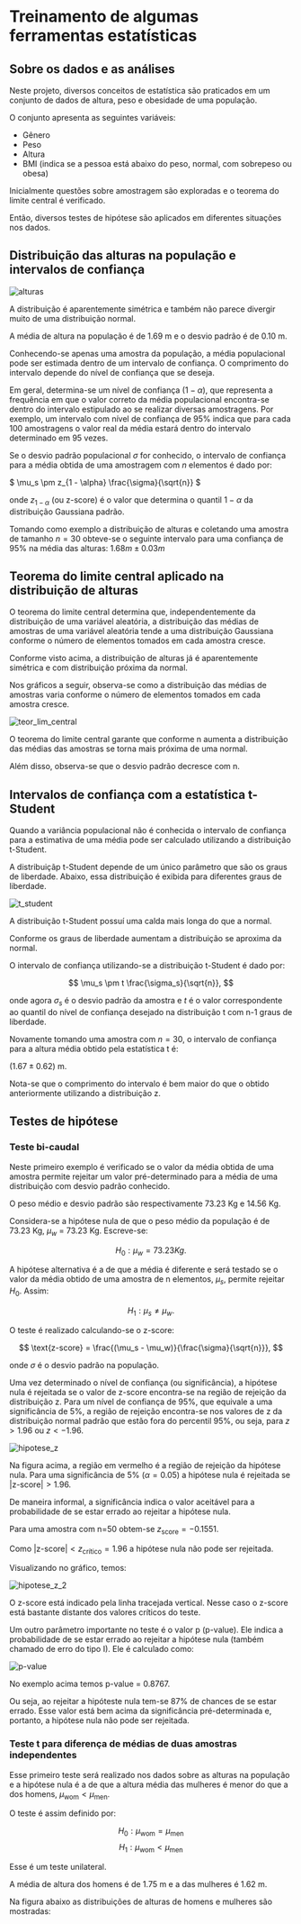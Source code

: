 # Treinamento de algumas ferramentas estatísticas 

## Sobre os dados e as análises

Neste projeto, diversos conceitos de estatística são praticados em um conjunto de dados de altura, peso e obesidade de uma população. 

O conjunto apresenta as seguintes variáveis:

   - Gênero
   - Peso
   - Altura
   - BMI (indica se a pessoa está abaixo do peso, normal, com sobrepeso ou obesa)
        
Inicialmente questões sobre amostragem são exploradas e o teorema do limite central é verificado.    

Então, diversos testes de hipótese são aplicados em diferentes situações nos dados. 

## Distribuição das alturas na população e intervalos de confiança

![alturas](https://user-images.githubusercontent.com/88217999/175099058-b2d3bb10-9fb6-41b7-b0b6-eb6a47887859.png)

A distribuição é aparentemente simétrica e também não parece divergir muito de uma distribuição normal.

A média de altura na população é de  1.69 m e o desvio padrão é de 0.10 m.

Conhecendo-se apenas uma amostra da população, a média populacional pode ser estimada dentro de um intervalo de confiança. O comprimento do intervalo depende do nível de confiança que se deseja. 

Em geral, determina-se um nível de confiança $(1 - \alpha)$, que representa a frequência em que o valor correto da média populacional encontra-se dentro do intervalo estipulado ao se realizar diversas amostragens. Por exemplo, um intervalo com nível de confiança de 95% indica que para cada 100 amostragens o valor real da média estará dentro do intervalo determinado em 95 vezes.  

Se o desvio padrão populacional $\sigma$ for conhecido, o intervalo de confiança para a média obtida de uma amostragem com $n$ elementos é dado por:

$   \mu_s \pm z_{1 - \alpha} \frac{\sigma}{\sqrt{n}} $

onde $z_{1 -\alpha}$ (ou z-score) é o valor que determina o quantil $1 - \alpha$ da distribuição Gaussiana padrão. 

Tomando como exemplo a distribuição de alturas e coletando uma amostra de tamanho $n = 30$ obteve-se o seguinte intervalo para uma confiança de 95% na média das alturas: $1.68 m \pm 0.03 m$

## Teorema do limite central aplicado na distribuição de alturas

O teorema do limite central determina que, independentemente da distribuição de uma variável aleatória, a distribuição das médias de amostras de uma variável aleatória tende a uma distribuição Gaussiana conforme o número de elementos tomados em cada amostra cresce. 

Conforme visto acima, a distribuição de alturas já é aparentemente simétrica e com distribuição próxima da normal. 

Nos gráficos a seguir, observa-se como a distribuição das médias de amostras varia conforme o número de elementos tomados em cada amostra cresce. 

![teor_lim_central](https://user-images.githubusercontent.com/88217999/175101898-8f0c4a59-9004-4059-befe-4b0304ef2ea2.png)

O teorema do limite central garante que conforme n aumenta a distribuição das médias das amostras se torna mais próxima de uma normal.

Além disso, observa-se que o desvio padrão decresce com n.

## Intervalos de confiança com a estatística t-Student

Quando a variância populacional não é conhecida o intervalo de confiança para a estimativa de uma média pode ser calculado utilizando a distribuição t-Student.

A distribuiçãp t-Student depende de um único parâmetro que são os graus de liberdade. Abaixo, essa distribuição é exibida para diferentes graus de liberdade. 

![t_student](https://user-images.githubusercontent.com/88217999/175102635-6d032f9e-6dcc-410f-ae4a-5d5ed05dadd2.png)

A distribuição t-Student possuí uma calda mais longa do que a normal. 

Conforme os graus de liberdade aumentam a distribuição se aproxima da normal.

O intervalo de confiança utilizando-se a distribuição t-Student é dado por:

$$
    \mu_s \pm t \frac{\sigma_s}{\sqrt{n}},
$$

onde agora $\sigma_s$ é o desvio padrão da amostra e $t$ é o valor correspondente ao quantil do nível de confiança desejado na distribuição t com n-1 graus de liberdade.  

Novamente tomando uma amostra com $n = 30$, o intervalo de confiança para a altura média obtido pela estatística t é:

$(1.67 \pm 0.62)$ m. 

Nota-se que o comprimento do intervalo é bem maior do que o obtido anteriormente utilizando a distribuição z.

## Testes de hipótese

### Teste bi-caudal

Neste primeiro exemplo é verificado se o valor da média obtida de uma amostra permite rejeitar um valor pré-determinado para a média de uma distribuição com desvio padrão conhecido.

O peso médio e desvio padrão são respectivamente 73.23 Kg e 14.56 Kg.

Considera-se a hipótese nula de que o peso médio da população é de 73.23 Kg, $\mu_w$ = 73.23 Kg. Escreve-se:

$$
    H_0: \mu_w = 73.23 Kg.
$$

A hipótese alternativa é a de que a média é diferente e será testado se o valor da média obtido de uma amostra de n elementos, $\mu_s$, permite rejeitar $H_0$. Assim:

$$
    H_1: \mu_s \neq \mu_w.
$$

O teste é realizado calculando-se o z-score:

$$
     \text{z-score} = \frac{(\mu_s - \mu_w)}{\frac{\sigma}{\sqrt{n}}},
$$

onde $\sigma$ é o desvio padrão na população. 

Uma vez determinado o nível de confiança (ou significância), a hipótese nula é rejeitada se o valor de z-score encontra-se na região de rejeição da distribuição z. Para um nível de confiança de 95%, que equivale a uma significância de 5%, a região de rejeição encontra-se nos valores de z da distribuição normal padrão que estão fora do percentil 95%, ou seja, para $z > 1.96$ ou $z < -1.96.$     

![hipotese_z](https://user-images.githubusercontent.com/88217999/175110168-d7055f54-b0b7-4d20-bf0c-1dfaf04c68df.png)

Na figura acima, a região em vermelho é a região de rejeição da hipótese nula. Para uma significância de 5% ($\alpha = 0.05$) a hipótese nula é rejeitada se $|\text{z-score}| > 1.96$.

De maneira informal, a significância indica o valor aceitável para a probabilidade de se estar errado ao rejeitar a hipótese nula.

Para uma amostra com n=50 obtem-se $z_\text{score} = -0.1551$.

Como $\text{|z-score|} < z_\text{crítico} = 1.96$ a hipótese nula não pode ser rejeitada.

Visualizando no gráfico, temos:

![hipotese_z_2](https://user-images.githubusercontent.com/88217999/175110981-3640f5fc-c8af-4c5a-a409-71e68590b32e.png)

O z-score está indicado pela linha tracejada vertical. Nesse caso o z-score está bastante distante dos valores críticos do teste.

Um outro parâmetro importante no teste é o valor p (p-value). Ele indica a probabilidade de se estar errado ao rejeitar a hipótese nula (também chamado de erro do tipo I). Ele é calculado como: 

![p-value](https://user-images.githubusercontent.com/88217999/175112146-f5c24892-1dae-4742-b5bc-c6a08ec1d705.png)

No exemplo acima temos p-value = 0.8767.

Ou seja, ao rejeitar a hipóteste nula tem-se 87% de chances de se estar errado. Esse valor está bem acima da significância pré-determinada e, portanto, a hipótese nula não pode ser rejeitada.

### Teste t para diferença de médias de duas amostras independentes

Esse primeiro teste será realizado nos dados sobre as alturas na população e a hipótese nula é a de que a altura média das mulheres é menor do que a dos homens, $\mu_\text{wom} < \mu_\text{men}$.

O teste é assim definido por:

$$
    H_0: \mu_\text{wom} = \mu_\text{men}
$$
$$
    H_1: \mu_\text{wom} < \mu_\text{men}
$$

Esse é um teste unilateral.

A média de altura dos homens é de 1.75 m  e a das mulheres é 1.62 m.

Na figura abaixo as distribuições de alturas de homens e mulheres são mostradas: 
